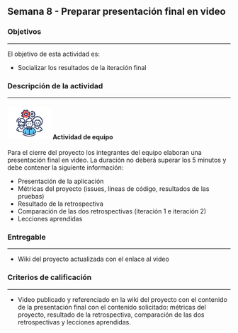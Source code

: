 ## Semana 8 - Preparar presentación final en video

### Objetivos

---

El objetivo de esta actividad es:

- Socializar los resultados de la iteración final

### Descripción de la actividad

---

#### ![](./../../assets/images/grupo.png) Actividad de equipo

Para el cierre del proyecto los integrantes del equipo elaboran una presentación final en video. La duración no deberá superar los 5 minutos y debe contener la siguiente información:

- Presentación de la aplicación
- Métricas del proyecto (issues, líneas de código, resultados de las pruebas)
- Resultado de la retrospectiva
- Comparación de las dos retrospectivas (iteración 1 e iteración 2)
- Lecciones aprendidas

### Entregable

---

- Wiki del proyecto actualizada con el enlace al video

### Criterios de calificación

---

- Video publicado y referenciado en la wiki del proyecto con el contenido de la presentación final con el contenido solicitado: métricas del proyecto, resultado de la retrospectiva, comparación de las dos retrospectivas y lecciones aprendidas.
